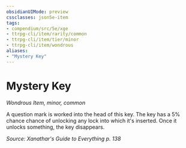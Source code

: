 ```yaml
---
obsidianUIMode: preview
cssclasses: json5e-item
tags:
- compendium/src/5e/xge
- ttrpg-cli/item/rarity/common
- ttrpg-cli/item/tier/minor
- ttrpg-cli/item/wondrous
aliases: 
- "Mystery Key"
---
```

# Mystery Key
*Wondrous Item, minor, common*  


A question mark is worked into the head of this key. The key has a 5% chance chance of unlocking any lock into which it's inserted. Once it unlocks something, the key disappears.

*Source: Xanathar's Guide to Everything p. 138*